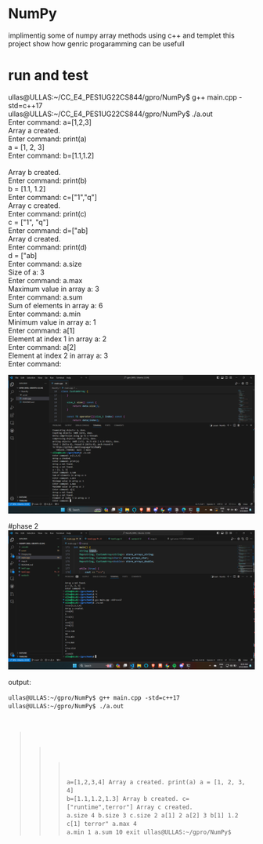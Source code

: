 # NumPy
implimentig some of numpy array methods using c++ and templet
this project show how genric progaramming can be usefull

# run and test
ullas@ULLAS:~/CC_E4_PES1UG22CS844/gpro/NumPy$ g++ main.cpp -std=c++17<br>
ullas@ULLAS:~/CC_E4_PES1UG22CS844/gpro/NumPy$ ./a.out<br>
Enter command: a=[1,2,3]<br>
Array a created.<br>
Enter command: print(a)<br>
a = [1, 2, 3]<br>
Enter command: b=[1.1,1.2] <br>          
Array b created.<br>
Enter command: print(b)<br>
b = [1.1, 1.2]<br>
Enter command: c=["1","q"]<br>
Array c created.<br>
Enter command: print(c)<br>
c = ["1", "q"]<br>
Enter command: d=["ab]<br>
Array d created.<br>
Enter command: print(d)<br>
d = ["ab]<br>
Enter command: a.size<br>
Size of a: 3<br>
Enter command: a.max<br>
Maximum value in array a: 3<br>
Enter command: a.sum<br>
Sum of elements in array a: 6<br>
Enter command: a.min<br>
Minimum value in array a: 1<br>
Enter command: a[1]<br>
Element at index 1 in array a: 2<br>
Enter command: a[2]<br>
Element at index 2 in array a: 3<br>
Enter command: <br>

![alt text](image.png)

#phase 2
![alt text](image-1.png)

output:

<code>ullas@ULLAS:~/gpro/NumPy$ g++ main.cpp -std=c++17
ullas@ULLAS:~/gpro/NumPy$ ./a.out
>>>a=[1,2,3,4]
Array a created.
>>>print(a)
a = [1, 2, 3, 4]
>>>b=[1.1,1.2,1.3]
Array b created.
>>>c=["runtime",terror"]
Array c created.
>>>a.size
4
>>>b.size
3
>>>c.size
2
>>>a[1]
2
>>>a[2]
3
>>>b[1]
1.2
>>>c[1]
terror"
>>>a.max
4
>>>a.min
1
>>>a.sum 
10
>>>exit
ullas@ULLAS:~/gpro/NumPy$ </code>